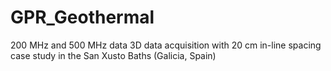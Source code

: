 # GPR_Geothermal
200 MHz and 500 MHz data 
3D data acquisition with 20 cm in-line spacing
case study in the San Xusto Baths (Galicia, Spain)
